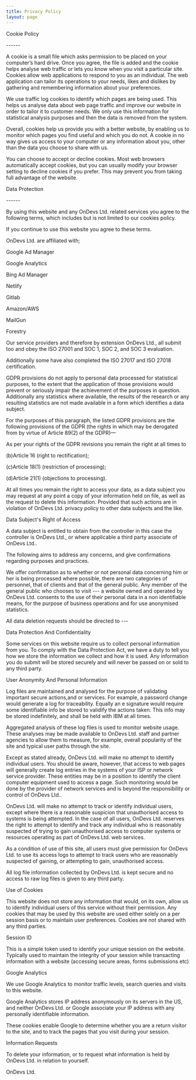 ```yaml
---
title: Privacy Policy
layout: page
---
```

Cookie Policy

\------

A cookie is a small file which asks permission to be placed on your computer’s hard drive. Once you agree, the file is added and the cookie helps analyse web traffic or lets you know when you visit a particular site. Cookies allow web applications to respond to you as an individual. The web application can tailor its operations to your needs, likes and dislikes by gathering and remembering information about your preferences.



We use traffic log cookies to identify which pages are being used. This helps us analyse data about web page traffic and improve our website in order to tailor it to customer needs. We only use this information for statistical analysis purposes and then the data is removed from the system.



Overall, cookies help us provide you with a better website, by enabling us to monitor which pages you find useful and which you do not. A cookie in no way gives us access to your computer or any information about you, other than the data you choose to share with us.



You can choose to accept or decline cookies. Most web browsers automatically accept cookies, but you can usually modify your browser setting to decline cookies if you prefer. This may prevent you from taking full advantage of the website.



Data Protection

\------

By using this website and any OnDevs Ltd. related services you agree to the following terms, which includes but is not limited to our cookies policy.



If you continue to use this website you agree to these terms.



OnDevs Ltd. are affiliated with;

Google Ad Manager

Google Analytics

Bing Ad Manager

Netlify

Gitlab

Amazon/AWS

MailGun

Forestry

Our service providers and therefore by extension OnDevs Ltd., all submit too and obey the ISO 27001 and SOC 1, SOC 2, and SOC 3 evaluation.



Additionally some have also completed the ISO 27017 and ISO 27018 certification.



GDPR provisions do not apply to personal data processed for statistical purposes, to the extent that the application of those provisions would prevent or seriously impair the achievement of the purposes in question. Additionally any statistics where available, the results of the research or any resulting statistics are not made available in a form which identifies a data subject.



For the purposes of this paragraph, the listed GDPR provisions are the following provisions of the GDPR (the rights in which may be derogated from by virtue of Article 89(2) of the GDPR)—



As per your rights of the GDPR revisions you remain the right at all times to



(b)Article 16 (right to rectification);

(c)Article 18(1) (restriction of processing);

(d)Article 21(1) (objections to processing).



At all times you remain the right to access your data, as a data subject you may request at any point a copy of your information held on file, as well as the request to delete this information. Provided that such actions are in violation of OnDevs Ltd. privacy policy to other data subjects and the like.



Data Subject's Right of Access

A data subject is entitled to obtain from the controller in this case the controller is OnDevs Ltd., or where applicable a third party associate of OnDevs Ltd..



The following aims to address any concerns, and give confirmations regarding purposes and practices.



We offer confirmation as to whether or not personal data concerning him or her is being processed where possible, there are two categories of personnel, that of clients and that of the general public. Any member of the general public who chooses to visit --- a website owned and operated by OnDevs Ltd. consents to the use of their personal data in a non identifiable means, for the purpose of business operations and for use anonymised statistics.



All data deletion requests should be directed to ---



Data Protection And Confidentiality

Some services on this website require us to collect personal information from you. To comply with the Data Protection Act, we have a duty to tell you how we store the information we collect and how it is used. Any information you do submit will be stored securely and will never be passed on or sold to any third party.



User Anonymity And Personal Information

Log files are maintained and analysed for the purpose of validating important secure actions,and or services. For example, a password change would generate a log for traceability. Equally an e signature would require some identifiable info be stored to validify the actions taken. This info may be stored indefinitely, and shall be held with IBM at all times.



Aggregated analysis of these log files is used to monitor website usage. These analyses may be made available to OnDevs Ltd. staff and partner agencies to allow them to measure, for example, overall popularity of the site and typical user paths through the site.



Except as stated already, OnDevs Ltd. will make no attempt to identify individual users. You should be aware, however, that access to web pages will generally create log entries in the systems of your ISP or network service provider. These entities may be in a position to identify the client computer equipment used to access a page. Such monitoring would be done by the provider of network services and is beyond the responsibility or control of OnDevs Ltd..



OnDevs Ltd. will make no attempt to track or identify individual users, except where there is a reasonable suspicion that unauthorised access to systems is being attempted. In the case of all users, OnDevs Ltd. reserves the right to attempt to identify and track any individual who is reasonably suspected of trying to gain unauthorised access to computer systems or resources operating as part of OnDevs Ltd. web services.



As a condition of use of this site, all users must give permission for OnDevs Ltd. to use its access logs to attempt to track users who are reasonably suspected of gaining, or attempting to gain, unauthorised access.



All log file information collected by OnDevs Ltd. is kept secure and no access to raw log files is given to any third party.



Use of Cookies

This website does not store any information that would, on its own, allow us to identify individual users of this service without their permission. Any cookies that may be used by this website are used either solely on a per session basis or to maintain user preferences. Cookies are not shared with any third parties.



Session ID

This is a simple token used to identify your unique session on the website. Typically used to maintain the integrity of your session while transacting information with a website (accessing secure areas, forms submissions etc)



Google Analytics

We use Google Analytics to monitor traffic levels, search queries and visits to this website.



Google Analytics stores IP address anonymously on its servers in the US, and neither OnDevs Ltd. or Google associate your IP address with any personally identifiable information.



These cookies enable Google to determine whether you are a return visitor to the site, and to track the pages that you visit during your session.



Information Requests

To delete your information, or to request what information is held by OnDevs Ltd. in relation to yourself.



OnDevs Ltd.

